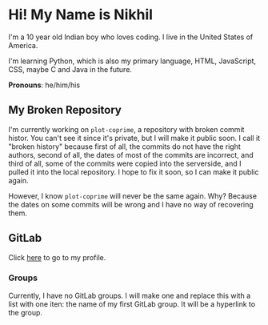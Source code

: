 # Hi! My Name is Nikhil

I'm a 10 year old Indian boy who loves coding. I live in the United States of America.

I'm learning Python, which is also my primary language, HTML, JavaScript, CSS, maybe C and Java in the future.

**Pronouns**: he/him/his

## My Broken Repository

I'm currently working on `plot-coprime`, a repository with broken commit histor. You can't see it since it's private, but I will make it public soon. I call it "broken history" because first of all, the commits do not have the right authors, second of all, the dates of most of the commits are incorrect, and third of all, some of the commits were copied into the serverside, and I pulled it into the local repository. I hope to fix it soon, so I can make it public again.

However, I know `plot-coprime` will never be the same again. Why? Because the dates on some commits will be wrong and I have no way of recovering them.

## GitLab

Click [here](https://gitlab.com/nikhil12322) to go to my profile.

### Groups

Currently, I have no GitLab groups. I will make one and replace this with a list with one iten: the name of my first GitLab group. It will be a hyperlink to the group.

<!--
**nikhil12322/nikhil12322** is a ✨ _special_ ✨ repository because its `README.md` (this file) appears on your GitHub profile.

Here are some ideas to get you started:

- 🔭 I’m currently working on ...
- 🌱 I’m currently learning ...
- 👯 I’m looking to collaborate on ...
- 🤔 I’m looking for help with ...
- 💬 Ask me about ...
- 📫 How to reach me: ...
- 😄 Pronouns: ...
- ⚡ Fun fact: ...
-->
